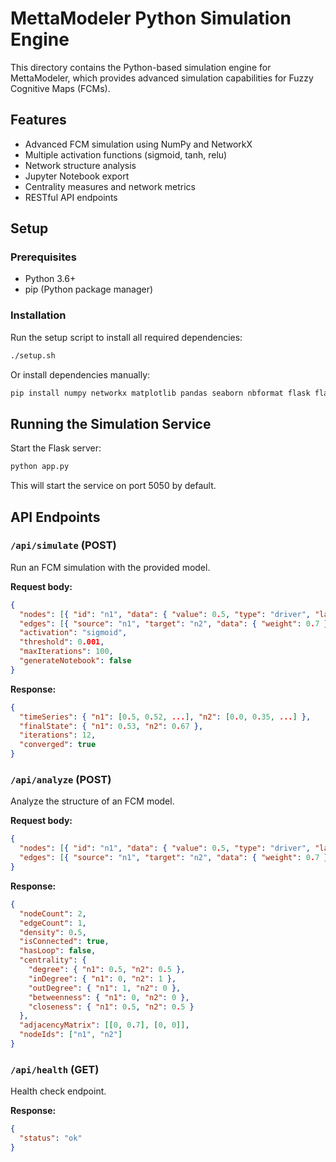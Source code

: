# MettaModeler Python Simulation Engine

This directory contains the Python-based simulation engine for MettaModeler, which provides advanced simulation capabilities for Fuzzy Cognitive Maps (FCMs).

## Features

- Advanced FCM simulation using NumPy and NetworkX
- Multiple activation functions (sigmoid, tanh, relu)
- Network structure analysis
- Jupyter Notebook export
- Centrality measures and network metrics
- RESTful API endpoints

## Setup

### Prerequisites

- Python 3.6+
- pip (Python package manager)

### Installation

Run the setup script to install all required dependencies:

```bash
./setup.sh
```

Or install dependencies manually:

```bash
pip install numpy networkx matplotlib pandas seaborn nbformat flask flask-cors
```

## Running the Simulation Service

Start the Flask server:

```bash
python app.py
```

This will start the service on port 5050 by default.

## API Endpoints

### `/api/simulate` (POST)

Run an FCM simulation with the provided model.

**Request body:**
```json
{
  "nodes": [{ "id": "n1", "data": { "value": 0.5, "type": "driver", "label": "Node 1" } }],
  "edges": [{ "source": "n1", "target": "n2", "data": { "weight": 0.7 } }],
  "activation": "sigmoid",
  "threshold": 0.001,
  "maxIterations": 100,
  "generateNotebook": false
}
```

**Response:**
```json
{
  "timeSeries": { "n1": [0.5, 0.52, ...], "n2": [0.0, 0.35, ...] },
  "finalState": { "n1": 0.53, "n2": 0.67 },
  "iterations": 12,
  "converged": true
}
```

### `/api/analyze` (POST)

Analyze the structure of an FCM model.

**Request body:**
```json
{
  "nodes": [{ "id": "n1", "data": { "value": 0.5, "type": "driver", "label": "Node 1" } }],
  "edges": [{ "source": "n1", "target": "n2", "data": { "weight": 0.7 } }]
}
```

**Response:**
```json
{
  "nodeCount": 2,
  "edgeCount": 1,
  "density": 0.5,
  "isConnected": true,
  "hasLoop": false,
  "centrality": {
    "degree": { "n1": 0.5, "n2": 0.5 },
    "inDegree": { "n1": 0, "n2": 1 },
    "outDegree": { "n1": 1, "n2": 0 },
    "betweenness": { "n1": 0, "n2": 0 },
    "closeness": { "n1": 0.5, "n2": 0.5 }
  },
  "adjacencyMatrix": [[0, 0.7], [0, 0]],
  "nodeIds": ["n1", "n2"]
}
```

### `/api/health` (GET)

Health check endpoint.

**Response:**
```json
{
  "status": "ok"
}
```